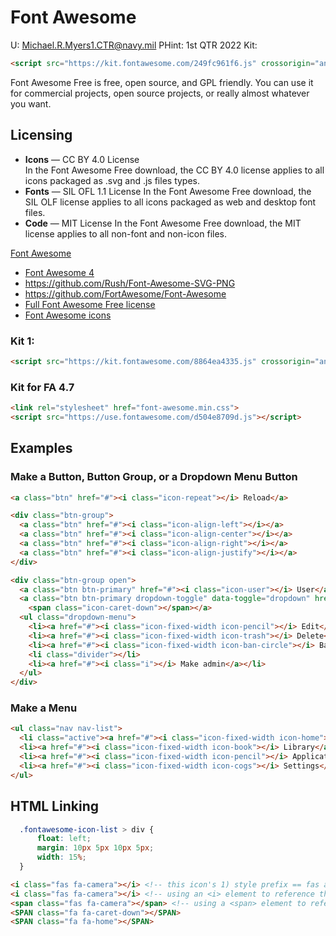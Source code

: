 # Font Awesome

U: Michael.R.Myers1.CTR@navy.mil PHint: 1st QTR 2022
Kit:
```html
<script src="https://kit.fontawesome.com/249fc961f6.js" crossorigin="anonymous"></script>
```

Font Awesome Free is free, open source, and GPL friendly. You can use it for commercial projects, open source projects, or really almost whatever you want.  

## Licensing
- **Icons** — CC BY 4.0 License  
    In the Font Awesome Free download, the CC BY 4.0 license applies to all icons packaged as .svg and .js files types.
- **Fonts** — SIL OFL 1.1 License
    In the Font Awesome Free download, the SIL OLF license applies to all icons packaged as web and desktop font files.
- **Code** — MIT License
    In the Font Awesome Free download, the MIT license applies to all non-font and non-icon files.

[Font Awesome](https://fontawesome.com/) 
- [Font Awesome 4](https://fontawesome.com/v4.7/)
- https://github.com/Rush/Font-Awesome-SVG-PNG
- https://github.com/FortAwesome/Font-Awesome  
- [Full Font Awesome Free license](https://fontawesome.com/license)
- [Font Awesome icons](http://fortawesome.github.io/Font-Awesome/icons/)
### Kit 1: 
```html
<script src="https://kit.fontawesome.com/8864ea4335.js" crossorigin="anonymous"></script>
``` 

### Kit for FA 4.7
```html
<link rel="stylesheet" href="font-awesome.min.css">
<script src="https://use.fontawesome.com/d504e8709d.js"></script>
```

## Examples

### Make a Button, Button Group, or a Dropdown Menu Button
```html
<a class="btn" href="#"><i class="icon-repeat"></i> Reload</a>

<div class="btn-group">
  <a class="btn" href="#"><i class="icon-align-left"></i></a>
  <a class="btn" href="#"><i class="icon-align-center"></i></a>
  <a class="btn" href="#"><i class="icon-align-right"></i></a>
  <a class="btn" href="#"><i class="icon-align-justify"></i></a>
</div>

<div class="btn-group open">
  <a class="btn btn-primary" href="#"><i class="icon-user"></i> User</a>
  <a class="btn btn-primary dropdown-toggle" data-toggle="dropdown" href="#">
    <span class="icon-caret-down"></span></a>
  <ul class="dropdown-menu">
    <li><a href="#"><i class="icon-fixed-width icon-pencil"></i> Edit</a></li>
    <li><a href="#"><i class="icon-fixed-width icon-trash"></i> Delete</a></li>
    <li><a href="#"><i class="icon-fixed-width icon-ban-circle"></i> Ban</a></li>
    <li class="divider"></li>
    <li><a href="#"><i class="i"></i> Make admin</a></li>
  </ul>
</div>
```

### Make a Menu
```html
<ul class="nav nav-list">
  <li class="active"><a href="#"><i class="icon-fixed-width icon-home"></i> Home</a></li>
  <li><a href="#"><i class="icon-fixed-width icon-book"></i> Library</a></li>
  <li><a href="#"><i class="icon-fixed-width icon-pencil"></i> Applications</a></li>
  <li><a href="#"><i class="icon-fixed-width icon-cogs"></i> Settings</a></li>
</ul>
```

## HTML Linking
```css
  .fontawesome-icon-list > div {
      float: left;
      margin: 10px 5px 10px 5px;
      width: 15%;
  }
```

```html
<i class="fas fa-camera"></i> <!-- this icon's 1) style prefix == fas and 2) icon name == camera -->
<i class="fas fa-camera"></i> <!-- using an <i> element to reference the icon -->
<span class="fas fa-camera"></span> <!-- using a <span> element to reference the icon -->
<SPAN class="fa fa-caret-down"></SPAN>
<SPAN class="fa fa-home"></SPAN>
```

